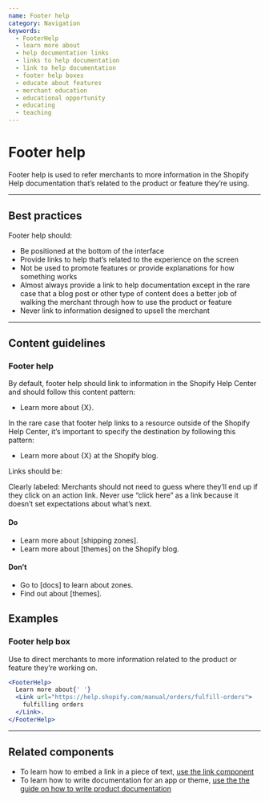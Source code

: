 ```yaml
---
name: Footer help
category: Navigation
keywords:
  - FooterHelp
  - learn more about
  - help documentation links
  - links to help documentation
  - link to help documentation
  - footer help boxes
  - educate about features
  - merchant education
  - educational opportunity
  - educating
  - teaching
---
```


# Footer help

Footer help is used to refer merchants to more information in the Shopify Help documentation that’s related to the product or feature they’re using.

---

## Best practices

Footer help should:

- Be positioned at the bottom of the interface
- Provide links to help that’s related to the experience on the screen
- Not be used to promote features or provide explanations for how something works
- Almost always provide a link to help documentation except in the rare case that a blog post or other type of content does a better job of walking the merchant through how to use the product or feature
- Never link to information designed to upsell the merchant

---

## Content guidelines

### Footer help

By default, footer help should link to information in the Shopify Help Center and should follow this content pattern:

- Learn more about {X}.

In the rare case that footer help links to a resource outside of the Shopify Help Center, it’s important to specify the destination by following this pattern:

- Learn more about {X} at the Shopify blog.

Links should be:

Clearly labeled: Merchants should not need to guess where they’ll end up if they click on an action link. Never use “click here” as a link because it doesn’t set expectations about what’s next.

<!-- usagelist -->

#### Do

- Learn more about [shipping zones].
- Learn more about [themes] on the Shopify blog.

#### Don’t

- Go to [docs] to learn about zones.
- Find out about [themes].

<!-- end -->

## Examples

### Footer help box

Use to direct merchants to more information related to the product or feature they’re working on.

```jsx
<FooterHelp>
  Learn more about{' '}
  <Link url="https://help.shopify.com/manual/orders/fulfill-orders">
    fulfilling orders
  </Link>.
</FooterHelp>
```

---

## Related components

- To learn how to embed a link in a piece of text, [use the link component](/components/link)
- To learn how to write documentation for an app or theme, [use the the guide on how to write product documentation](/content/help-documentation)
